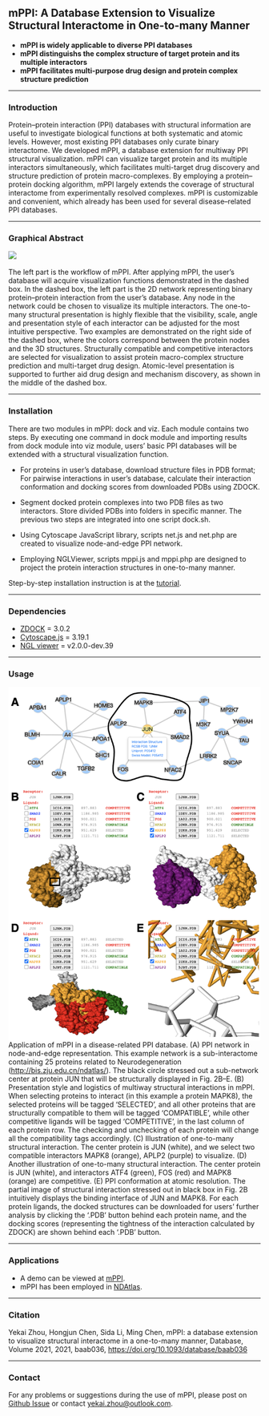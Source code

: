 ## mPPI: A Database Extension to Visualize Structural Interactome in One-to-many Manner

- **mPPI is widely applicable to diverse PPI databases**
- **mPPI distinguishs the complex structure of target protein and its multiple interactors**
- **mPPI facilitates multi-purpose drug design and protein complex structure prediction**

---
### Introduction

Protein–protein interaction (PPI) databases with structural information are useful to investigate biological functions at both systematic and atomic levels. However, most existing PPI databases only curate binary interactome. We developed mPPI, a database extension for multiway PPI structural visualization. mPPI can visualize target protein and its multiple interactors simultaneously, which facilitates multi-target drug discovery and structure prediction of protein macro-complexes. By employing a protein–protein docking algorithm, mPPI largely extends the coverage of structural interactome from experimentally resolved complexes. mPPI is customizable and convenient, which already has been used for several disease–related PPI databases.

---
### Graphical Abstract

![](graphical_abstract.png)

The left part is the workflow of mPPI. After applying mPPI, the user’s database will acquire visualization functions demonstrated in the dashed box. In the dashed box, the left part is the 2D network representing binary protein–protein interaction from the user’s database. Any node in the network could be chosen to visualize its multiple interactors. The one-to-many structural presentation is highly flexible that the visibility, scale, angle and presentation style of each interactor can be adjusted for the most intuitive perspective. Two examples are demonstrated on the right side of the dashed box, where the colors correspond between the protein nodes and the 3D structures. Structurally compatible and competitive interactors are selected for visualization to assist protein macro-complex structure prediction and multi-target drug design. Atomic-level presentation is supported to further aid drug design and mechanism discovery, as shown in the middle of the dashed box.

---
### Installation

There are two modules in mPPI: dock and viz. Each module contains two steps. By executing one command in dock module and importing results from dock module into viz module, users’ basic PPI databases will be extended with a structural visualization function.

- For proteins in user’s database, download structure files in PDB format; For pairwise interactions in user’s database, calculate their interaction conformation and docking scores from downloaded PDBs using ZDOCK.

- Segment docked protein complexes into two PDB files as two interactors. Store divided PDBs into folders in specific manner. The previous two steps are integrated into one script dock.sh.

- Using Cytoscape JavaScript library, scripts net.js and net.php are created to visualize node-and-edge PPI network.

- Employing NGLViewer, scripts mppi.js and mppi.php are designed to project the protein interaction structures in one-to-many manner.

Step-by-step installation instruction is at the [tutorial](https://github.com/yekaizhou/mppi/blob/main/tutorial.pdf).

---
### Dependencies

- [ZDOCK](https://zlab.umassmed.edu/zdockconv3d/) = 3.0.2
- [Cytoscape.js](https://js.cytoscape.org/) = 3.19.1
- [NGL viewer](https://nglviewer.org/) = v2.0.0-dev.39

---
### Usage

<img src="example_application.png" align="left" width="540"/>

Application of mPPI in a disease-related PPI database. (A) PPI network in node-and-edge representation. This example network is a sub-interactome containing 25 proteins related to Neurodegeneration (http://bis.zju.edu.cn/ndatlas/). The black circle stressed out a sub-network center at protein JUN that will be structurally displayed in Fig. 2B–E. (B) Presentation style and logistics of multiway structural interactions in mPPI. When selecting proteins to interact (in this example a protein MAPK8), the selected proteins will be tagged ‘SELECTED’, and all other proteins that are structurally compatible to them will be tagged ‘COMPATIBLE’, while other competitive ligands will be tagged ‘COMPETITIVE’, in the last column of each protein row. The checking and unchecking of each protein will change all the compatibility tags accordingly. (C) Illustration of one-to-many structural interaction. The center protein is JUN (white), and we select two compatible interactors MAPK8 (orange), APLP2 (purple) to visualize. (D) Another illustration of one-to-many structural interaction. The center protein is JUN (white), and interactors ATF4 (green), FOS (red) and MAPK8 (orange) are competitive. (E) PPI conformation at atomic resolution. The partial image of structural interaction stressed out in black box in Fig. 2B intuitively displays the binding interface of JUN and MAPK8. For each protein ligands, the docked structures can be downloaded for users’ further analysis by clicking the ‘.PDB’ button behind each protein name, and the docking scores (representing the tightness of the interaction calculated by ZDOCK) are shown behind each ‘.PDB’ button.

---
### Applications

- A demo can be viewed at [mPPI](http://bis.zju.edu.cn/mppi/).
- mPPI has been employed in [NDAtlas](http://bis.zju.edu.cn/ndatlas/).

---
### Citation

Yekai Zhou, Hongjun Chen, Sida Li, Ming Chen, mPPI: a database extension to visualize structural interactome in a one-to-many manner, Database, Volume 2021, 2021, baab036, https://doi.org/10.1093/database/baab036

---
### Contact

For any problems or suggestions during the use of mPPI, please post on [Github Issue](https://github.com/yekaizhou/mppi/issues) or contact yekai.zhou@outlook.com.
